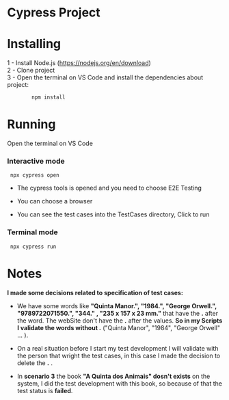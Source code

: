# Cypress Project

# Installing

1 - Install Node.js (https://nodejs.org/en/download)  
2 - Clone project  
3 - Open the terminal on VS Code and install the dependencies about project:   
            
            npm install
     


# Running

  Open the terminal on VS Code   

### Interactive mode  
     npx cypress open 

- The cypress tools is opened and you need to choose E2E Testing

- You can choose a browser

- You can see the test cases into the TestCases directory, Click to run

### Terminal mode  
     npx cypress run     
 



# Notes

**I made some decisions related to specification of test cases:**    

- We have some words like **"Quinta Manor.",  "1984.", "George Orwell.",  "9789722071550.", "344." , "235 x 157 x 23 mm."** that have the **.** after the word. The webSite don't have the **.** after the values. **So in my Scripts I validate the words without .** ("Quinta Manor",  "1984", "George Orwell" ... ).

- On a real situation before I start my test development I will validate with the person that wright the test cases, in this case I made the decision to delete the **.** .

- In **scenario 3** the book **"A Quinta dos Animais" dosn't exists** on the system, I did the test development with this book, so because of that the test status is **failed**.  

